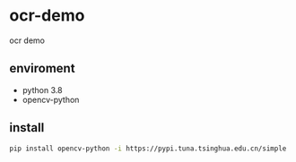 # ocr-demo
ocr demo

## enviroment
- python 3.8
- opencv-python

## install
```sh
pip install opencv-python -i https://pypi.tuna.tsinghua.edu.cn/simple
```